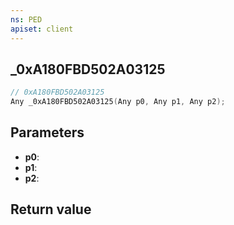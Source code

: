 ```yaml
---
ns: PED
apiset: client
---
```

## _0xA180FBD502A03125

```c
// 0xA180FBD502A03125
Any _0xA180FBD502A03125(Any p0, Any p1, Any p2);
```


## Parameters
* **p0**:
* **p1**:
* **p2**:

## Return value